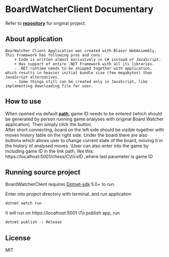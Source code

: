 # **BoardWatcherClient Documentary**
Refer to [**repository**](https://github.com/Vanderosky/BoardWatcherClient) for original project.
## About application
    BoarWatcher Client Application was created with Blazor WebAssembly. This framework has following pros and cons:
        + Code is written almost exclusively in C# instead of JavaScript.
        + Has support of entire .NET Framework with all its libraries.
        - .NET runtime needs to be shipped together with application, which results in heavier initial bundle size (few megabytes) than JavaScript alternatives.
        - Some things still can be created only in JavaScript, like implementing downloading file for user.

## How to use
When opened via default [**path**](vanderosky.github.io/BoardWatcherClient/), game ID needs to be entered (which should be generated by person running game analyses with original Board Watcher application). Then simply click the button.\
After short connecting, board on the left side should be visible together with moves history table on the right side. Under the board there are also buttons which allows user to change current state of the board, moving it in the history of analysed moves.
\User can also enter into the game by including game ID in the link path, like this: https://localhost:5001/chess/CV/cvID ,where last parameter is game ID

## Running source project

BoardWatcherClient requires [Dotnet-sdk](https://dotnet.microsoft.com/download) 5.0+ to run.

Enter into project directory with terminal, and run application

```sh
dotnet watch run
```
It will run on https://localhost:5001
\To publish app, run
```sh
dotnet publish -c Release
```

## License

MIT
